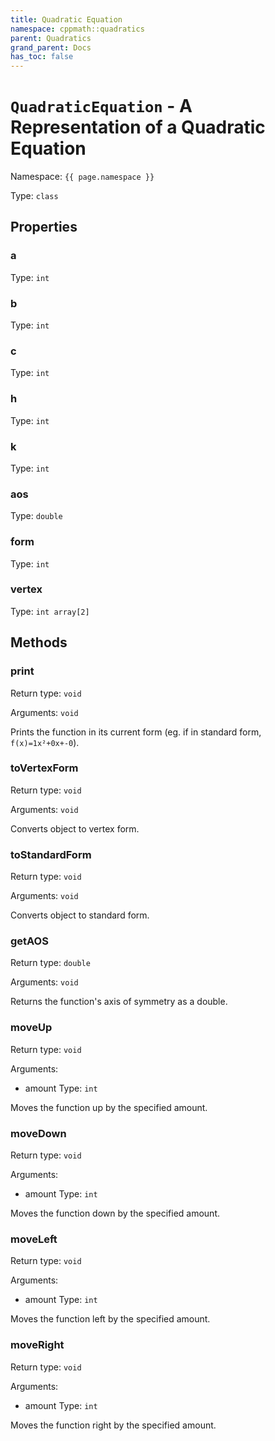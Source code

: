```yaml
---
title: Quadratic Equation
namespace: cppmath::quadratics
parent: Quadratics
grand_parent: Docs
has_toc: false
---
```

# `QuadraticEquation` - A Representation of a Quadratic Equation

Namespace: `{{ page.namespace }}`

Type: `class`

## Properties

### a

Type: `int`

### b

Type: `int`

### c

Type: `int`

### h

Type: `int`

### k

Type: `int`

### aos

Type: `double`

### form

Type: `int`

### vertex

Type: `int array[2]`

## Methods

### print

Return type: `void`

Arguments: `void`

Prints the function in its current form (eg. if in standard form, `f(x)=1x²+0x+-0`).

### toVertexForm

Return type: `void`

Arguments: `void`

Converts object to vertex form.

### toStandardForm

Return type: `void`

Arguments: `void`

Converts object to standard form.

### getAOS

Return type: `double`

Arguments: `void`

Returns the function's axis of symmetry as a double.

### moveUp

Return type: `void`

Arguments:

- amount
 Type: `int`

Moves the function up by the specified amount.

### moveDown

Return type: `void`

Arguments:

- amount
 Type: `int`

Moves the function down by the specified amount.

### moveLeft

Return type: `void`

Arguments:

- amount
 Type: `int`

Moves the function left by the specified amount.

### moveRight

Return type: `void`

Arguments:

- amount
 Type: `int`

Moves the function right by the specified amount.